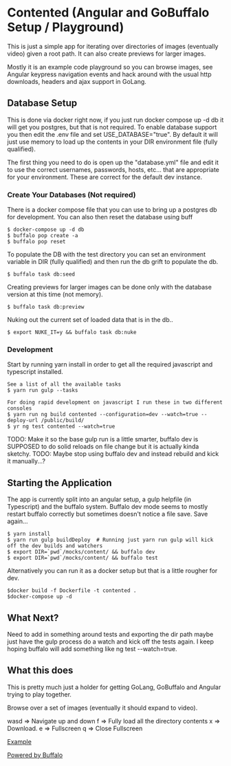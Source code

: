 # Contented (Angular and GoBuffalo Setup / Playground)

This is just a simple app for iterating over directories of images (eventually video) given a root path.  It can also create
previews for larger images.

Mostly it is an example code playground so you can browse images, see Angular keypress navigation events and hack around
with the usual http downloads, headers and ajax support in GoLang.

## Database Setup

This is done via docker right now, if you just run docker compose up -d db it will get you postgres, but that is not required.
To enable database support you then edit the .env file and set USE_DATABASE="true".  By default it will just use memory
to load up the contents in your DIR environment file (fully qualified).

The first thing you need to do is open up the "database.yml" file and edit it to use the correct 
usernames, passwords, hosts, etc... that are appropriate for your environment.  These are correct 
for the default dev instance.

### Create Your Databases (Not required)

There is a docker compose file that you can use to bring up a postgres db for development.  You can also then reset the database using buff

    $ docker-compose up -d db
    $ buffalo pop create -a
    $ buffalo pop reset

To populate the DB with the test directory you can set an environment variable in DIR (fully qualified) and then
run the db grift to populate the db.

    $ buffalo task db:seed

Creating previews for larger images can be done only with the database version at this time (not memory).

    $ buffalo task db:preview

Nuking out the current set of loaded data that is in the db..

    $ export NUKE_IT=y && buffalo task db:nuke


###  Development
Start by running yarn install in order to get all the required javascript and typescript installed.

    See a list of all the available tasks
    $ yarn run gulp --tasks 

    For doing rapid development on javascript I run these in two different consoles
    $ yarn run ng build contented --configuration=dev --watch=true --deploy-url /public/build/
    $ yr ng test contented --watch=true

TODO: Make it so the base gulp run is a little smarter, buffalo dev is SUPPOSED to do solid reloads on file
change but it is actually kinda sketchy.
TODO: Maybe stop using buffalo dev and instead rebuild and kick it manually...?

## Starting the Application

The app is currently split into an angular setup, a gulp helpfile (in Typescript) and the buffalo system.  Buffalo dev
mode seems to mostly restart buffalo correctly but sometimes doesn't notice a file save.  Save again...

    $ yarn install
    $ yarn run gulp buildDeploy  # Running just yarn run gulp will kick off the dev builds and watchers
	$ export DIR=`pwd`/mocks/content/ && buffalo dev
	$ export DIR=`pwd`/mocks/content/ && buffalo test

Alternatively you can run it as a docker setup but that is a little rougher for dev.

    $docker build -f Dockerfile -t contented . 
    $docker-compose up -d

## What Next?

Need to add in something around tests and exporting the dir path maybe just have the gulp process do a watch
and kick off the tests again.  I keep hoping buffalo will add something like ng test --watch=true.

## What this does

This is pretty much just a holder for getting GoLang, GoBuffalo and Angular trying to play together.

Browse over a set of images (eventually it should expand to video).

wasd => Navigate up and down
f => Fully load all the directory contents
x => Download. 
e => Fullscreen
q => Close Fullscreen

[Example](mocks/content/ExampleLoaded.png)

[Powered by Buffalo](http://gobuffalo.io)
